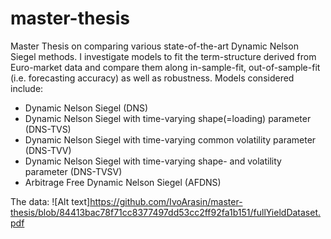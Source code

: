 # master-thesis
Master Thesis on comparing various state-of-the-art Dynamic Nelson Siegel methods.
I investigate models to fit the term-structure derived from Euro-market data and compare them along in-sample-fit, out-of-sample-fit (i.e. forecasting accuracy) as well as robustness.
Models considered include:
- Dynamic Nelson Siegel (DNS)
- Dynamic Nelson Siegel with time-varying shape(=loading) parameter (DNS-TVS)
- Dynamic Nelson Siegel with time-varying common volatility parameter (DNS-TVV)
- Dynamic Nelson Siegel with time-varying shape- and volatility parameter (DNS-TVSV)
- Arbitrage Free Dynamic Nelson Siegel (AFDNS)

The data:
![Alt text]https://github.com/IvoArasin/master-thesis/blob/84413bac78f71cc8377497dd53cc2ff92fa1b151/fullYieldDataset.pdf
